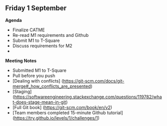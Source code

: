 ## Friday 1 September
**Agenda**
* Finalize CATME
* Re-read M1 requirements and Github
* Submit M1 to T-Square
* Discuss requirements for M2
*
**Meeting Notes**
* Submitted M1 to T-Square
* Pull before you push
* [Dealing with conflicts] (https://git-scm.com/docs/git-merge#_how_conflicts_are_presented)
* [Staging] (https://softwareengineering.stackexchange.com/questions/119782/what-does-stage-mean-in-git)
* [Full Git book] (https://git-scm.com/book/en/v2)
* [Team members completed 15-minute Github tutorial] (https://try.github.io/levels/1/challenges/1)
